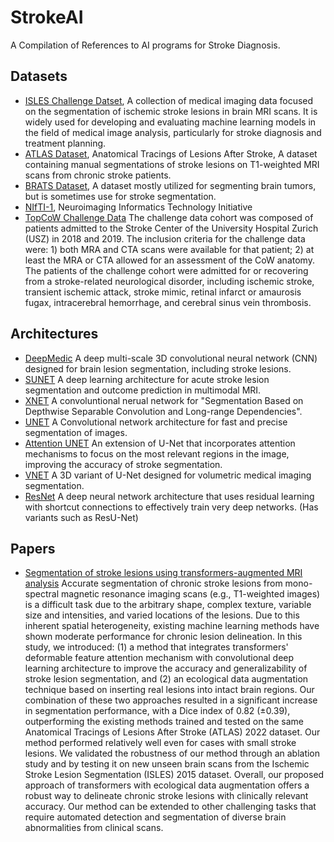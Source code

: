 # StrokeAI
A Compilation of References to AI programs for Stroke Diagnosis.

## Datasets
- [ISLES Challenge Datset](https://isles22.grand-challenge.org/dataset/), A collection of medical imaging data focused on the segmentation of ischemic stroke lesions in brain MRI scans. It is widely used for developing and evaluating machine learning models in the field of medical image analysis, particularly for stroke diagnosis and treatment planning.
- [ATLAS Dataset](https://fcon_1000.projects.nitrc.org/indi/retro/atlas.html), Anatomical Tracings of Lesions After Stroke, A dataset containing manual segmentations of stroke lesions on T1-weighted MRI scans from chronic stroke patients.
- [BRATS Dataset](https://www.med.upenn.edu/cbica/brats2020/data.html), A dataset mostly utilized for segmenting brain tumors, but is sometimes use for stroke segmentation.
- [NIfTI-1](https://nifti.nimh.nih.gov/nifti-1/data), Neuroimaging Informatics Technology Initiative
- [TopCoW Challenge Data](https://topcow24.grand-challenge.org/data/) The challenge data cohort was composed of patients admitted to the Stroke Center of the University Hospital Zurich (USZ) in 2018 and 2019. The inclusion criteria for the challenge data were: 1) both MRA and CTA scans were available for that patient; 2) at least the MRA or CTA allowed for an assessment of the CoW anatomy. The patients of the challenge cohort were admitted for or recovering from a stroke-related neurological disorder, including ischemic stroke, transient ischemic attack, stroke mimic, retinal infarct or amaurosis fugax, intracerebral hemorrhage, and cerebral sinus vein thrombosis.

## Architectures
- [DeepMedic](https://github.com/deepmedic/deepmedic)  A deep multi-scale 3D convolutional neural network (CNN) designed for brain lesion segmentation, including stroke lesions.
- [SUNET](https://github.com/NIC-VICOROB/SUNet-architecture) A deep learning architecture for acute stroke lesion segmentation and outcome prediction in multimodal MRI.
- [XNET](https://github.com/Andrewsher/X-Net) A convoluntional nerual network for "Segmentation Based on Depthwise Separable Convolution and Long-range Dependencies".
- [UNET](https://github.com/zhixuhao/unet) A Convolutional network architecture for fast and precise segmentation of images.
- [Attention UNET](https://arxiv.org/abs/1804.03999) An extension of U-Net that incorporates attention mechanisms to focus on the most relevant regions in the image, improving the accuracy of stroke segmentation.
- [VNET](https://arxiv.org/abs/1606.04797) A 3D variant of U-Net designed for volumetric medical imaging segmentation.
- [ResNet](https://arxiv.org/abs/1512.03385) A deep neural network architecture that uses residual learning with shortcut connections to effectively train very deep networks. (Has variants such as ResU-Net)

  
## Papers
- [Segmentation of stroke lesions using transformers-augmented
MRI analysis](https://onlinelibrary.wiley.com/doi/pdf/10.1002/hbm.26803)  Accurate segmentation of chronic stroke lesions from mono-spectral magnetic resonance imaging scans (e.g., T1-weighted images) is a difficult task due to the arbitrary
shape, complex texture, variable size and intensities, and varied locations of the
lesions. Due to this inherent spatial heterogeneity, existing machine learning methods
have shown moderate performance for chronic lesion delineation. In this study, we
introduced: (1) a method that integrates transformers' deformable feature attention
mechanism with convolutional deep learning architecture to improve the accuracy and
generalizability of stroke lesion segmentation, and (2) an ecological data augmentation
technique based on inserting real lesions into intact brain regions. Our combination of
these two approaches resulted in a significant increase in segmentation performance,
with a Dice index of 0.82 (±0.39), outperforming the existing methods trained and
tested on the same Anatomical Tracings of Lesions After Stroke (ATLAS) 2022 dataset.
Our method performed relatively well even for cases with small stroke lesions. We validated the robustness of our method through an ablation study and by testing it on
new unseen brain scans from the Ischemic Stroke Lesion Segmentation (ISLES) 2015
dataset. Overall, our proposed approach of transformers with ecological data augmentation offers a robust way to delineate chronic stroke lesions with clinically relevant
accuracy. Our method can be extended to other challenging tasks that require automated detection and segmentation of diverse brain abnormalities from clinical scans.
